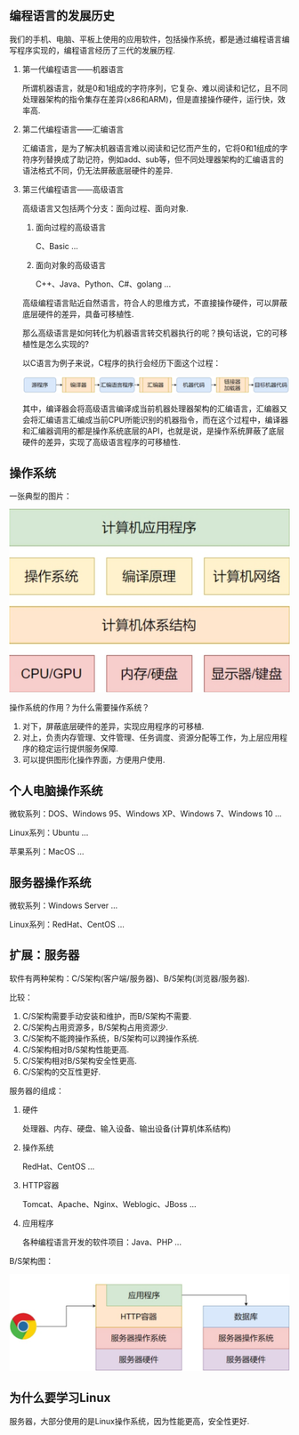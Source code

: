 ## 编程语言的发展历史

我们的手机、电脑、平板上使用的应用软件，包括操作系统，都是通过编程语言编写程序实现的，编程语言经历了三代的发展历程.

1. 第一代编程语言——机器语言

   所谓机器语言，就是0和1组成的字符序列，它复杂、难以阅读和记忆，且不同处理器架构的指令集存在差异(x86和ARM)，但是直接操作硬件，运行快，效率高.

2. 第二代编程语言——汇编语言

   汇编语言，是为了解决机器语言难以阅读和记忆而产生的，它将0和1组成的字符序列替换成了助记符，例如add、sub等，但不同处理器架构的汇编语言的语法格式不同，仍无法屏蔽底层硬件的差异.

3. 第三代编程语言——高级语言

   高级语言又包括两个分支：面向过程、面向对象.

   1. 面向过程的高级语言

      C、Basic ...

   2. 面向对象的高级语言

      C++、Java、Python、C#、golang ...

   高级编程语言贴近自然语言，符合人的思维方式，不直接操作硬件，可以屏蔽底层硬件的差异，具备可移植性.

   那么高级语言是如何转化为机器语言转交机器执行的呢？换句话说，它的可移植性是怎么实现的?

   以C语言为例子来说，C程序的执行会经历下面这个过程：

   ![jietu](./images/8.png)

   其中，编译器会将高级语言编译成当前机器处理器架构的汇编语言，汇编器又会将汇编语言汇编成当前CPU所能识别的机器指令，而在这个过程中，编译器和汇编器调用的都是操作系统底层的API，也就是说，是操作系统屏蔽了底层硬件的差异，实现了高级语言程序的可移植性.



## 操作系统

一张典型的图片：

![jietu](./images/9.png)

操作系统的作用？为什么需要操作系统？

1. 对下，屏蔽底层硬件的差异，实现应用程序的可移植.
2. 对上，负责内存管理、文件管理、任务调度、资源分配等工作，为上层应用程序的稳定运行提供服务保障.
3. 可以提供图形化操作界面，方便用户使用.



## 个人电脑操作系统

微软系列：DOS、Windows 95、Windows XP、Windows 7、Windows 10 ...

Linux系列：Ubuntu ...

苹果系列：MacOS ...



## 服务器操作系统

微软系列：Windows Server ...

Linux系列：RedHat、CentOS ...



## 扩展：服务器

软件有两种架构：C/S架构(客户端/服务器)、B/S架构(浏览器/服务器).

比较：

1. C/S架构需要手动安装和维护，而B/S架构不需要.
2. C/S架构占用资源多，B/S架构占用资源少.
3. C/S架构不能跨操作系统，B/S架构可以跨操作系统.
4. C/S架构相对B/S架构性能更高.
5. C/S架构相对B/S架构安全性更高.
6. C/S架构的交互性更好.

服务器的组成：

1. 硬件

   处理器、内存、硬盘、输入设备、输出设备(计算机体系结构)

2. 操作系统

   RedHat、CentOS ...

3. HTTP容器

   Tomcat、Apache、Nginx、Weblogic、JBoss ...

4. 应用程序

   各种编程语言开发的软件项目：Java、PHP ...

B/S架构图：

![jietu](./images/10.png)



## 为什么要学习Linux

服务器，大部分使用的是Linux操作系统，因为性能更高，安全性更好.
